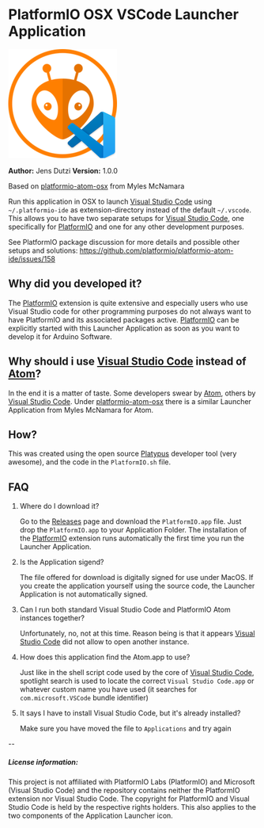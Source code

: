 # PlatformIO OSX VSCode Launcher Application
![platformio-vscode-osx](https://raw.githubusercontent.com/Blog404DE/platformio-vcode-osx/master/PlatformIO-vcode-osx-icon.png)

**Author:** Jens Dutzi
**Version:** 1.0.0

Based on [platformio-atom-osx](https://github.com/tripflex/platformio-atom-osx) from Myles McNamara

Run this application in OSX to launch [Visual Studio Code](https://code.visualstudio.com) using `~/.platformio-ide` as extension-directory instead of the default `~/.vscode`.  This allows you to have two separate setups for [Visual Studio Code](https://code.visualstudio.com), one specifically for [PlatformIO](http://platformio.org) and one for any other development purposes.

See PlatformIO package discussion for more details and possible other setups and solutions: https://github.com/platformio/platformio-atom-ide/issues/158

## Why did you developed it?

The [PlatformIO](http://platformio.org) extension is quite extensive and especially users who use Visual Studio code for other programming purposes do not always want to have PlatformIO and its associated packages active. [PlatformIO](http://platformio.org) can be explicitly started with this Launcher Application as soon as you want to develop it for Arduino Software.

## Why should i use  [Visual Studio Code](https://code.visualstudio.com) instead of [Atom](http://atom.io)? 

In the end it is a matter of taste. Some developers swear by [Atom](http://atom.io), others by [Visual Studio Code](https://code.visualstudio.com). Under [platformio-atom-osx](https://github.com/tripflex/platformio-atom-osx) there is a similar Launcher Application from Myles McNamara for Atom.

## How?
This was created using the open source [Platypus](https://sveinbjorn.org/platypus) developer tool (very awesome), and the code in the `PlatformIO.sh` file.

## FAQ

1. Where do I download it?

	Go to the [Releases](https://github.com/Blog404DE/platformio-vcode-osx/releases) page and download the `PlatformIO.app` file. Just drop the `PlatformIO.app` to your Application Folder. The installation of the [PlatformIO](http://platformio.org) extension runs automatically the first time you run the Launcher Application.
   
2. Is the Application sigend?

	The file offered for download is digitally signed for use under MacOS. If you create the application yourself using the source code, the Launcher Application is not automatically signed.
	
3. Can I run both standard Visual Studio Code and PlatformIO Atom instances together?

   Unfortunately, no, not at this time. Reason being is that it appears [Visual Studio Code](https://code.visualstudio.com) did not allow to open another instance.
   
4. How does this application find the Atom.app to use?

   Just like in the shell script code used by the core of [Visual Studio Code](https://code.visualstudio.com), spotlight search is used to locate the correct `Visual Studio Code.app` or whatever custom name you have used (it searches for `com.microsoft.VSCode` bundle identifier)
   
5. It says I have to install Visual Studio Code, but it's already installed?

   Make sure you have moved the file to `Applications` and try again
   
--
##### License information:

This project is not affiliated with PlatformIO Labs (PlatformIO) and Microsoft (Visual Studio Code) and the repository contains neither the PlatformIO extension nor Visual Studio Code. The copyright for PlatformIO and Visual Studio Code is held by the respective rights holders. This also applies to the two components of the Application Launcher icon.
	
